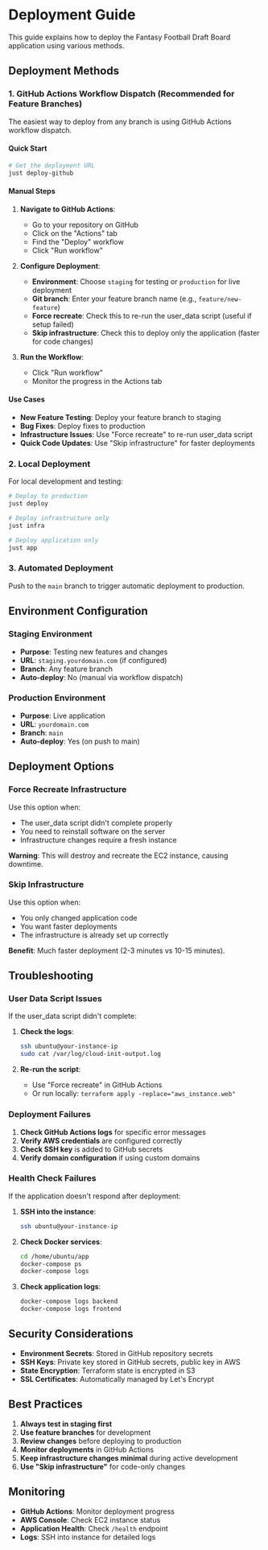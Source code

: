 # Deployment Guide

This guide explains how to deploy the Fantasy Football Draft Board application using various methods.

## Deployment Methods

### 1. GitHub Actions Workflow Dispatch (Recommended for Feature Branches)

The easiest way to deploy from any branch is using GitHub Actions workflow dispatch.

#### Quick Start

```bash
# Get the deployment URL
just deploy-github
```

#### Manual Steps

1. **Navigate to GitHub Actions**:

   - Go to your repository on GitHub
   - Click on the "Actions" tab
   - Find the "Deploy" workflow
   - Click "Run workflow"

2. **Configure Deployment**:

   - **Environment**: Choose `staging` for testing or `production` for live deployment
   - **Git branch**: Enter your feature branch name (e.g., `feature/new-feature`)
   - **Force recreate**: Check this to re-run the user_data script (useful if setup failed)
   - **Skip infrastructure**: Check this to deploy only the application (faster for code changes)

3. **Run the Workflow**:
   - Click "Run workflow"
   - Monitor the progress in the Actions tab

#### Use Cases

- **New Feature Testing**: Deploy your feature branch to staging
- **Bug Fixes**: Deploy fixes to production
- **Infrastructure Issues**: Use "Force recreate" to re-run user_data script
- **Quick Code Updates**: Use "Skip infrastructure" for faster deployments

### 2. Local Deployment

For local development and testing:

```bash
# Deploy to production
just deploy

# Deploy infrastructure only
just infra

# Deploy application only
just app
```

### 3. Automated Deployment

Push to the `main` branch to trigger automatic deployment to production.

## Environment Configuration

### Staging Environment

- **Purpose**: Testing new features and changes
- **URL**: `staging.yourdomain.com` (if configured)
- **Branch**: Any feature branch
- **Auto-deploy**: No (manual via workflow dispatch)

### Production Environment

- **Purpose**: Live application
- **URL**: `yourdomain.com`
- **Branch**: `main`
- **Auto-deploy**: Yes (on push to main)

## Deployment Options

### Force Recreate Infrastructure

Use this option when:

- The user_data script didn't complete properly
- You need to reinstall software on the server
- Infrastructure changes require a fresh instance

**Warning**: This will destroy and recreate the EC2 instance, causing downtime.

### Skip Infrastructure

Use this option when:

- You only changed application code
- You want faster deployments
- The infrastructure is already set up correctly

**Benefit**: Much faster deployment (2-3 minutes vs 10-15 minutes).

## Troubleshooting

### User Data Script Issues

If the user_data script didn't complete:

1. **Check the logs**:

   ```bash
   ssh ubuntu@your-instance-ip
   sudo cat /var/log/cloud-init-output.log
   ```

2. **Re-run the script**:
   - Use "Force recreate" in GitHub Actions
   - Or run locally: `terraform apply -replace="aws_instance.web"`

### Deployment Failures

1. **Check GitHub Actions logs** for specific error messages
2. **Verify AWS credentials** are configured correctly
3. **Check SSH key** is added to GitHub secrets
4. **Verify domain configuration** if using custom domains

### Health Check Failures

If the application doesn't respond after deployment:

1. **SSH into the instance**:

   ```bash
   ssh ubuntu@your-instance-ip
   ```

2. **Check Docker services**:

   ```bash
   cd /home/ubuntu/app
   docker-compose ps
   docker-compose logs
   ```

3. **Check application logs**:
   ```bash
   docker-compose logs backend
   docker-compose logs frontend
   ```

## Security Considerations

- **Environment Secrets**: Stored in GitHub repository secrets
- **SSH Keys**: Private key stored in GitHub secrets, public key in AWS
- **State Encryption**: Terraform state is encrypted in S3
- **SSL Certificates**: Automatically managed by Let's Encrypt

## Best Practices

1. **Always test in staging first**
2. **Use feature branches** for development
3. **Review changes** before deploying to production
4. **Monitor deployments** in GitHub Actions
5. **Keep infrastructure changes minimal** during active development
6. **Use "Skip infrastructure"** for code-only changes

## Monitoring

- **GitHub Actions**: Monitor deployment progress
- **AWS Console**: Check EC2 instance status
- **Application Health**: Check `/health` endpoint
- **Logs**: SSH into instance for detailed logs
